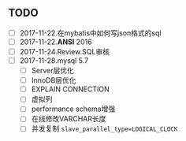 TODO
---

- [ ] 2017-11-22.在mybatis中如何写json格式的sql
- [ ] 2017-11-22.**ANSI** 2016
- [ ] 2017-11-24.Review.SQL审核
- [ ] 2017-11-28.mysql 5.7
  - [ ] Server层优化
  - [ ] InnoDB层优化
  - [ ] EXPLAIN CONNECTION
  - [ ] 虚拟列
  - [ ] performance schema增强
  - [ ] 在线修改VARCHAR长度
  - [ ] 并发复制 `slave_parallel_type=LOGICAL_CLOCK`